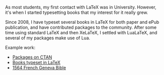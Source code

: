 As most students, my first contact with LaTeX was in University.
However, it's when I started typesetting books that my interest for it really grew.

Since 2008, I have typeset several books in LaTeX for both paper and ePub publication, and have contributed packages to the community. After some time using standard LaTeX and then XeLaTeX, I settled with LuaLaTeX, and several of my packages make use of Lua.

Example work:

* [Packages on CTAN](https://www.ctan.org/author/pinson)
* [Books typeset in LaTeX](http://cc-translators.github.io)
* [1564 French Geneva Bible](https://github.com/raphink/geneve_1564)
